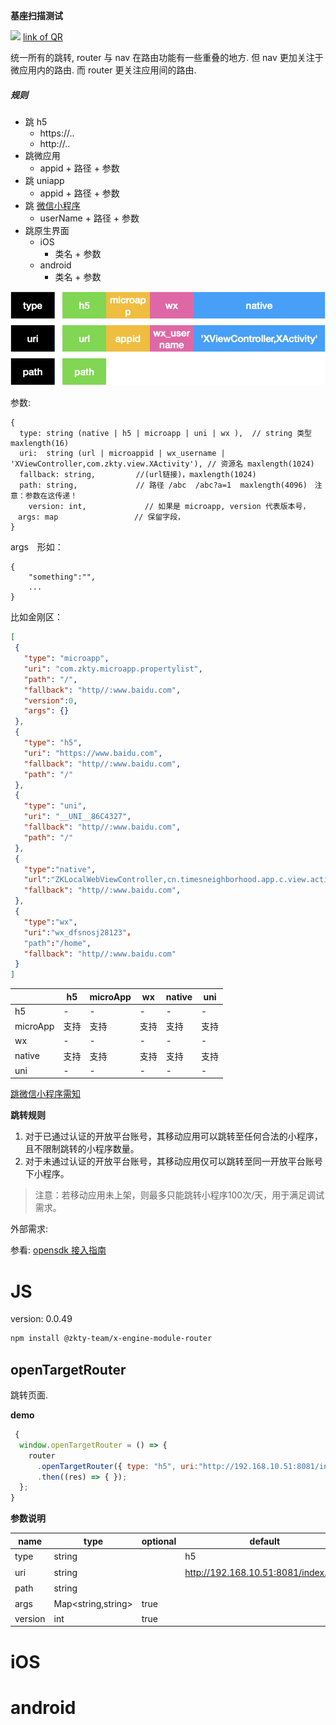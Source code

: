 

**基座扫描测试**
<div id='modulename' style='display:none'>router</div>
<img id='qrimg' src='https://api.qrserver.com/v1/create-qr-code/?size=150x150&data=http://192.168.44.52:3000/docs/modules/all/dist/ui/index.html'></img>
<a id='qrlink' href="about:none">link of QR</a>

统一所有的跳转, router 与 nav 在路由功能有一些重叠的地方. 但 nav 更加关注于微应用内的路由. 而 router 更关注应用间的路由.



##### 规则

- 跳 h5
  - https://..
  - http://..
- 跳微应用
  - appid + 路径 + 参数
- 跳 uniapp
  - appid + 路径 + 参数
- 跳 [微信小程序](https://developers.weixin.qq.com/doc/oplatform/Mobile_App/Launching_a_Mini_Program/iOS_Development_example.html)
  - userName + 路径 + 参数
- 跳原生界面
  - iOS
    - 类名 + 参数
  - android
    - 类名 + 参数

![image-20201010170737644](assets/image-20201010170737644.png)

参数:

````
{
  type: string (native | h5 | microapp | uni | wx ),  // string 类型 maxlength(16)
  uri:  string (url | microappid | wx_username | 'XViewController,com.zkty.view.XActivity'), // 资源名 maxlength(1024)
  fallback: string,         //(url链接)，maxlength(1024)
  path: string,             // 路径 /abc  /abc?a=1  maxlength(4096)　注意：参数在这传递！
 	version: int,             // 如果是 microapp, version 代表版本号，
　args: map                 // 保留字段，　
}
````



args　形如：

```
{
	"something":"",
	...
}
```



比如金刚区：

``` json
[
 {
   "type": "microapp",
   "uri": "com.zkty.microapp.propertylist",
   "path": "/", 
   "fallback": "http//:www.baidu.com",
   "version":0,
   "args": {}
 },
 {
   "type": "h5",
   "uri": "https://www.baidu.com",
   "fallback": "http//:www.baidu.com",
   "path": "/"
 },
 {
   "type": "uni",
   "uri": "__UNI__86C4327",
   "fallback": "http//:www.baidu.com",
   "path": "/"
 },
 {
   "type":"native",
   "url":"ZKLocalWebViewController,cn.timesneighborhood.app.c.view.activity.OpenGatesActivity",
   "fallback": "http//:www.baidu.com",   
 },
 {
   "type":"wx",
   "uri":"wx_dfsnosj28123"，
   "path":"/home",
   "fallback": "http//:www.baidu.com"
 }
]
```





|          | h5   | microApp | wx   | native | uni  |
| -------- | ---- | -------- | ---- | ------ | ---- |
| h5       | -    | -        | -    | -      | -    |
| microApp | 支持 | 支持     | 支持 | 支持   | 支持 |
| wx       | -    | -        | -    | -      | -    |
| native   | 支持 | 支持     | 支持 | 支持   | 支持 |
| uni      | -    | -        | -    | -      | -    |



[跳微信小程序需知](https://developers.weixin.qq.com/doc/oplatform/Mobile_App/Launching_a_Mini_Program/Launching_a_Mini_Program.html)

**跳转规则**

1. 对于已通过认证的开放平台账号，其移动应用可以跳转至任何合法的小程序，且不限制跳转的小程序数量。
2. 对于未通过认证的开放平台账号，其移动应用仅可以跳转至同一开放平台账号下小程序。

>  注意：若移动应用未上架，则最多只能跳转小程序100次/天，用于满足调试需求。



外部需求:

参看: [opensdk 接入指南](https://developers.weixin.qq.com/doc/oplatform/Mobile_App/Access_Guide/iOS.html)



# JS


version: 0.0.49
``` bash
npm install @zkty-team/x-engine-module-router
```



## openTargetRouter

跳转页面.

**demo**
``` js
 {
  window.openTargetRouter = () => {
    router
      .openTargetRouter({ type: "h5", uri:"http://192.168.10.51:8081/index.html", path:"" })
      .then((res) => { });
  };
}
``` 

	
**参数说明**

| name                        | type      | optional | default   | comment  |
| --------------------------- | --------- | -------- | --------- |--------- |
| type | string |  | h5 | 跳转类型 |
| uri | string |  | http://192.168.10.51:8081/index.html | 跳转目标 |
| path | string |  |  | 跳转参数 |
| args | Map\<string,string\> | true |  | 其他参数 |
| version | int | true |  |  |

    

# iOS


# android


